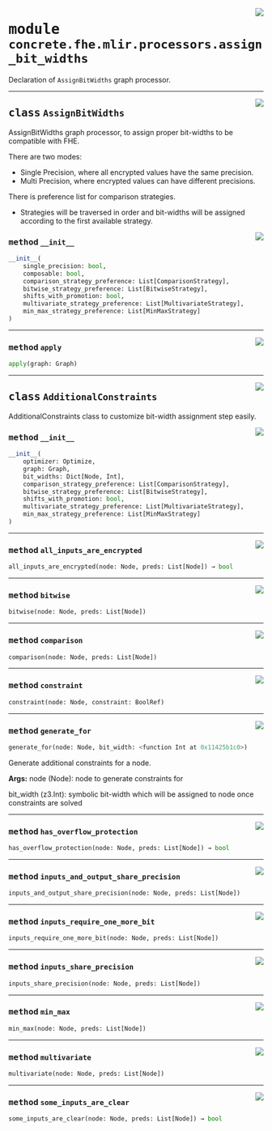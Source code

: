 <!-- markdownlint-disable -->

<a href="../../../compilers/concrete-compiler/compiler/lib/Bindings/Python/concrete/fhe/mlir/processors/assign_bit_widths.py#L0"><img align="right" style="float:right;" src="https://img.shields.io/badge/-source-cccccc?style=flat-square"></a>

# <kbd>module</kbd> `concrete.fhe.mlir.processors.assign_bit_widths`
Declaration of `AssignBitWidths` graph processor. 



---

<a href="../../../compilers/concrete-compiler/compiler/lib/Bindings/Python/concrete/fhe/mlir/processors/assign_bit_widths.py#L21"><img align="right" style="float:right;" src="https://img.shields.io/badge/-source-cccccc?style=flat-square"></a>

## <kbd>class</kbd> `AssignBitWidths`
AssignBitWidths graph processor, to assign proper bit-widths to be compatible with FHE. 

There are two modes: 
- Single Precision, where all encrypted values have the same precision. 
- Multi Precision, where encrypted values can have different precisions. 

There is preference list for comparison strategies. 
- Strategies will be traversed in order and bit-widths  will be assigned according to the first available strategy. 

<a href="../../../compilers/concrete-compiler/compiler/lib/Bindings/Python/concrete/fhe/mlir/processors/assign_bit_widths.py#L42"><img align="right" style="float:right;" src="https://img.shields.io/badge/-source-cccccc?style=flat-square"></a>

### <kbd>method</kbd> `__init__`

```python
__init__(
    single_precision: bool,
    composable: bool,
    comparison_strategy_preference: List[ComparisonStrategy],
    bitwise_strategy_preference: List[BitwiseStrategy],
    shifts_with_promotion: bool,
    multivariate_strategy_preference: List[MultivariateStrategy],
    min_max_strategy_preference: List[MinMaxStrategy]
)
```








---

<a href="../../../compilers/concrete-compiler/compiler/lib/Bindings/Python/concrete/fhe/mlir/processors/assign_bit_widths.py#L60"><img align="right" style="float:right;" src="https://img.shields.io/badge/-source-cccccc?style=flat-square"></a>

### <kbd>method</kbd> `apply`

```python
apply(graph: Graph)
```






---

<a href="../../../compilers/concrete-compiler/compiler/lib/Bindings/Python/concrete/fhe/mlir/processors/assign_bit_widths.py#L126"><img align="right" style="float:right;" src="https://img.shields.io/badge/-source-cccccc?style=flat-square"></a>

## <kbd>class</kbd> `AdditionalConstraints`
AdditionalConstraints class to customize bit-width assignment step easily. 

<a href="../../../compilers/concrete-compiler/compiler/lib/Bindings/Python/concrete/fhe/mlir/processors/assign_bit_widths.py#L146"><img align="right" style="float:right;" src="https://img.shields.io/badge/-source-cccccc?style=flat-square"></a>

### <kbd>method</kbd> `__init__`

```python
__init__(
    optimizer: Optimize,
    graph: Graph,
    bit_widths: Dict[Node, Int],
    comparison_strategy_preference: List[ComparisonStrategy],
    bitwise_strategy_preference: List[BitwiseStrategy],
    shifts_with_promotion: bool,
    multivariate_strategy_preference: List[MultivariateStrategy],
    min_max_strategy_preference: List[MinMaxStrategy]
)
```








---

<a href="../../../compilers/concrete-compiler/compiler/lib/Bindings/Python/concrete/fhe/mlir/processors/assign_bit_widths.py#L227"><img align="right" style="float:right;" src="https://img.shields.io/badge/-source-cccccc?style=flat-square"></a>

### <kbd>method</kbd> `all_inputs_are_encrypted`

```python
all_inputs_are_encrypted(node: Node, preds: List[Node]) → bool
```





---

<a href="../../../compilers/concrete-compiler/compiler/lib/Bindings/Python/concrete/fhe/mlir/processors/assign_bit_widths.py#L285"><img align="right" style="float:right;" src="https://img.shields.io/badge/-source-cccccc?style=flat-square"></a>

### <kbd>method</kbd> `bitwise`

```python
bitwise(node: Node, preds: List[Node])
```





---

<a href="../../../compilers/concrete-compiler/compiler/lib/Bindings/Python/concrete/fhe/mlir/processors/assign_bit_widths.py#L258"><img align="right" style="float:right;" src="https://img.shields.io/badge/-source-cccccc?style=flat-square"></a>

### <kbd>method</kbd> `comparison`

```python
comparison(node: Node, preds: List[Node])
```





---

<a href="../../../compilers/concrete-compiler/compiler/lib/Bindings/Python/concrete/fhe/mlir/processors/assign_bit_widths.py#L219"><img align="right" style="float:right;" src="https://img.shields.io/badge/-source-cccccc?style=flat-square"></a>

### <kbd>method</kbd> `constraint`

```python
constraint(node: Node, constraint: BoolRef)
```





---

<a href="../../../compilers/concrete-compiler/compiler/lib/Bindings/Python/concrete/fhe/mlir/processors/assign_bit_widths.py#L167"><img align="right" style="float:right;" src="https://img.shields.io/badge/-source-cccccc?style=flat-square"></a>

### <kbd>method</kbd> `generate_for`

```python
generate_for(node: Node, bit_width: <function Int at 0x11425b1c0>)
```

Generate additional constraints for a node. 



**Args:**
  node (Node):  node to generate constraints for 

 bit_width (z3.Int):  symbolic bit-width which will be assigned to node once constraints are solved 

---

<a href="../../../compilers/concrete-compiler/compiler/lib/Bindings/Python/concrete/fhe/mlir/processors/assign_bit_widths.py#L233"><img align="right" style="float:right;" src="https://img.shields.io/badge/-source-cccccc?style=flat-square"></a>

### <kbd>method</kbd> `has_overflow_protection`

```python
has_overflow_protection(node: Node, preds: List[Node]) → bool
```





---

<a href="../../../compilers/concrete-compiler/compiler/lib/Bindings/Python/concrete/fhe/mlir/processors/assign_bit_widths.py#L244"><img align="right" style="float:right;" src="https://img.shields.io/badge/-source-cccccc?style=flat-square"></a>

### <kbd>method</kbd> `inputs_and_output_share_precision`

```python
inputs_and_output_share_precision(node: Node, preds: List[Node])
```





---

<a href="../../../compilers/concrete-compiler/compiler/lib/Bindings/Python/concrete/fhe/mlir/processors/assign_bit_widths.py#L249"><img align="right" style="float:right;" src="https://img.shields.io/badge/-source-cccccc?style=flat-square"></a>

### <kbd>method</kbd> `inputs_require_one_more_bit`

```python
inputs_require_one_more_bit(node: Node, preds: List[Node])
```





---

<a href="../../../compilers/concrete-compiler/compiler/lib/Bindings/Python/concrete/fhe/mlir/processors/assign_bit_widths.py#L240"><img align="right" style="float:right;" src="https://img.shields.io/badge/-source-cccccc?style=flat-square"></a>

### <kbd>method</kbd> `inputs_share_precision`

```python
inputs_share_precision(node: Node, preds: List[Node])
```





---

<a href="../../../compilers/concrete-compiler/compiler/lib/Bindings/Python/concrete/fhe/mlir/processors/assign_bit_widths.py#L345"><img align="right" style="float:right;" src="https://img.shields.io/badge/-source-cccccc?style=flat-square"></a>

### <kbd>method</kbd> `min_max`

```python
min_max(node: Node, preds: List[Node])
```





---

<a href="../../../compilers/concrete-compiler/compiler/lib/Bindings/Python/concrete/fhe/mlir/processors/assign_bit_widths.py#L318"><img align="right" style="float:right;" src="https://img.shields.io/badge/-source-cccccc?style=flat-square"></a>

### <kbd>method</kbd> `multivariate`

```python
multivariate(node: Node, preds: List[Node])
```





---

<a href="../../../compilers/concrete-compiler/compiler/lib/Bindings/Python/concrete/fhe/mlir/processors/assign_bit_widths.py#L230"><img align="right" style="float:right;" src="https://img.shields.io/badge/-source-cccccc?style=flat-square"></a>

### <kbd>method</kbd> `some_inputs_are_clear`

```python
some_inputs_are_clear(node: Node, preds: List[Node]) → bool
```






